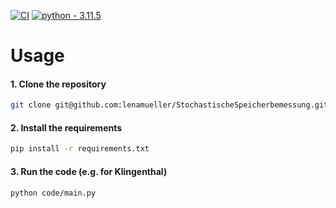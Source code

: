 [![CI](https://github.com/lenamueller/StochastischeSpeicherbemessung/actions/workflows/python-app.yml/badge.svg)](https://github.com/lenamueller/StochastischeSpeicherbemessung/actions/workflows/python-app.yml)
[![python - 3.11.5](https://img.shields.io/badge/python-3.11.5-ffe05c?logo=python&logoColor=4685b7)](https://)

# Usage
#### 1. Clone the repository
```bash
git clone git@github.com:lenamueller/StochastischeSpeicherbemessung.git
```
#### 2. Install the requirements
```bash
pip install -r requirements.txt
```
#### 3. Run the code (e.g. for Klingenthal)
```bash 
python code/main.py
```
